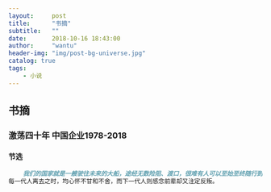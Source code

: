 ```yaml
---
layout:     post
title:      "书摘"
subtitle:   ""
date:       2018-10-16 18:43:00
author:     "wantu"
header-img: "img/post-bg-universe.jpg"
catalog: true
tags:
    - 小说
---
```


## 书摘

### 激荡四十年 中国企业1978-2018

#### 节选
```markdown
    我们的国家就是一艘驶往未来的大船，途经无数险阻、渡口，很难有人可以至始至终随行到终点，
每一代人离去之时，均心怀不甘和不舍，而下一代人则感念前辈却又注定反叛。
```

